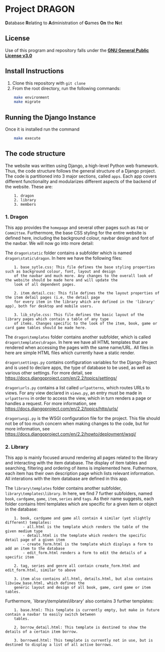 # Project **DRAGON**

**D**atabase **R**elating to **A**dministration of **G**ames **On** the **N**et

## License

Use of this program and repository falls under the [**GNU General Public License v3.0**](https://github.com/sirmiggles/project-dragon/blob/master/LICENSE)

## Install Instructions

1. Clone this repository with `git clone`
2. From the root directory, run the following commands:

``` bash
    make environment
    make migrate
```

## Running the Django Instance

Once it is installed run the command

``` bash
    make execute
```

## The code structure

The website was written using Django, a high-level Python web framework. Thus, the code structure follows the general
structure of a Django project. The code is partitioned into 3 major sections, called `apps`. Each app covers different
functionality and modularizes different aspects of the backend of the website.
These are:
```
    1. dragon
    2. library
    3. members
```

### 1. Dragon
This app provides the `homepage` and several other pages such as `FAQ` or `Committee`. Furthermore,
the base CSS styling for the entire website is defined here, including the background colour, navbar design and font
of the navbar. We will now go into more detail:

The `dragon\static` folder contains a subfolder  which is named `dragon\static\dragon`. In here we have the following
files:
```
    1. base_sytle.css: This file defines the base styling properties such as background colour, font, layout and design
    of the navbar and much more. Any changes to the overall look of the website should be made here and will update the
    look of all dependent pages.

    2. item_detail.css: This file defines the the layout properties of the item detail pages (i.e. the detail page
    for every item in the library which are defined in the 'library' app), both for desktop and mobile users.

    3. lib_style.css: This file defines the basic layout of the library pages which contain a table of any type
    of items. Changes specific to the look of the item, book, game or card game tables should be made here.

```

The `dragon\templates` folder contains another subfolder, which is called `dragon\templates\dragon`. In here we have
all HTML templates that are rendered when accessing the pages with the same name/URL. All files in here are simple HTML
files which currently have a static render.

`dragon\settings.py` contains configuration variables for the Django Project and is used to declare apps, the type of
database to be used, as well as various other settings. For more detail, see
https://docs.djangoproject.com/en/2.2/topics/settings/

`dragon\urls.py` contains a list called `urlpatterns`, which routes URLs to views. For any view declared in `views.py`,
an entry must be made in `urlpatterns` in order to access the view, which in turn renders a page or handles a request.
For more information, see
https://docs.djangoproject.com/en/2.2/topics/http/urls/

`dragon\wsgi.py` is the WSGI configuration file for the project. This file should not be of too much concern when making
changes to the code, but for more information, see
https://docs.djangoproject.com/en/2.2/howto/deployment/wsgi/

### 2. Library
This app is mainly focused around rendering all pages related to the library and interacting with the item database.
The display of item tables and searching, filtering and ordering of items is implemented here. Futhermore, each item
has their own description page which lists relevant information. All interations with the item database are defined in
this app.

The `library\templates` folder contains another subfolder, `library\templates\library`. In here, we find 7 further
subfolders, named `book`, `cardgame`, `game`, `item`, `series` and `tags`. As their name suggests, each folder
contains html templates which are specific for a given item or object in the database:

```
    1. book, cardgame and game all contain 4 similar (yet slightly different) templates:
        - all.html is the template which renders the table of the given medium type
        - detail.html is the template which renders the specific detail page of a given item
        - create_form.html is the template which displays a form to add an item to the database
        - edit_form.html renders a form to edit the details of a specific item

    2. tag, series and genre all contain create_form.html and edit_form.html, similar to above

    3. item also contains all.html, details.html, but also contains libview_base.html, which defines the
    generic layout and design of all book, game, card game or item tables.
```

Furthermore, `library\templates\library' also contains 3 further templates:

```
    1. base.html: This template is currently empty, but make in future contain a navbar to easily switch between
    tables.

    2. borrow_detail.html: This template is destined to show the details of a certain item borrow.

    3. borrowed.html: This template is currently not in use, but is destined to display a list of all active borrows.

```








